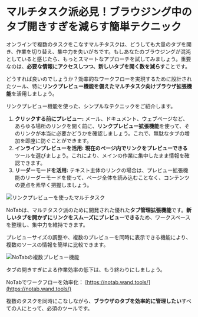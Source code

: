 # マルチタスク派必見！ブラウジング中のタブ開きすぎを減らす簡単テクニック

オンラインで複数のタスクをこなすマルチタスクは、どうしても大量のタブを開き、作業を切り替え、集中力を失いがちです。もしあなたのブラウジングが混沌としていると感じたら、もっとスマートなアプローチを試してみましょう。重要なのは、**必要な情報にアクセスしつつ、新しいタブを開く数を減らす**ことです。

どうすれば良いのでしょうか？効率的なワークフローを実現するために設計されたツール、特に**リンクプレビュー機能を備えたマルチタスク向けブラウザ拡張機能**を活用しましょう。

リンクプレビュー機能を使った、シンプルなテクニックをご紹介します。

1.  **クリックする前にプレビュー:** メール、ドキュメント、ウェブページなど、あらゆる場所のリンクを開く前に、**リンクプレビュー拡張機能**を使って、そのリンクが本当に必要かどうかを確認しましょう。これで、無駄なタブの増加を即座に防ぐことができます。
2.  **インラインプレビューを活用:** **現在のページ内でリンクをプレビューできる**ツールを選びましょう。これにより、メインの作業に集中したまま情報を確認できます。
3.  **リーダーモードを活用:** テキスト主体のリンクの場合は、プレビュー拡張機能のリーダーモードを使って、ページ全体を読み込むことなく、コンテンツの要点を素早く把握しましょう。

![リンクプレビューを使ったマルチタスク](images/notab1.png)

NoTabは、マルチタスク派のために開発された優れた**タブ管理拡張機能**です。**新しいタブを開かずにリンクをスムーズにプレビューできる**ため、ワークスペースを整理し、集中力を維持できます。

プレビューサイズの調整や、複数のプレビューを同時に表示できる機能により、複数のソースの情報を簡単に比較できます。

![NoTabの複数プレビュー機能](images/notab2.png)

タブの開きすぎによる作業効率の低下は、もう終わりにしましょう。

NoTabでワークフローを効率化： [https://notab.wand.tools/](https://notab.wand.tools/)

複数のタスクを同時にこなしながら、**ブラウザのタブを効率的に管理したい**すべての人にとって、必須のツールです。
